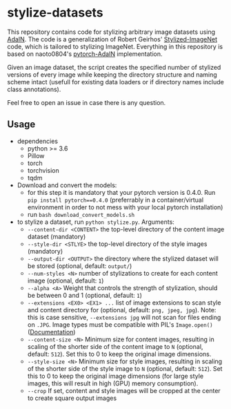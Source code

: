 # stylize-datasets
This repository contains code for stylizing arbitrary image datasets using [AdaIN](https://arxiv.org/abs/1703.06868). The code is a generalization of Robert Geirhos' [Stylized-ImageNet](https://github.com/rgeirhos/Stylized-ImageNet) code, which is tailored to stylizing ImageNet. Everything in this repository is based on naoto0804's [pytorch-AdaIN](https://github.com/naoto0804/pytorch-AdaIN) implementation.

Given an image dataset, the script creates the specified number of stylized versions of every image while keeping the directory structure and naming scheme intact (usefull for existing data loaders or if directory names include class annotations).

Feel free to open an issue in case there is any question.

## Usage
- dependencies
    - python >= 3.6
    - Pillow
    - torch
    - torchvision
    - tqdm
- Download and convert the models:
    - for this step it is mandatory that your pytorch version is 0.4.0. Run `pip install pytorch==0.4.0` (preferrably in a container/virtual environment in order to not mess with your local pytorch installation)
    - run `bash download_convert_models.sh`
- to stylize a dataset, run `python stylize.py`. Arguments:
    - `--content-dir <CONTENT>` the top-level directory of the content image dataset (mandatory)
    - `--style-dir <STLYE>` the top-level directory of the style images (mandatory)
    - `--output-dir <OUTPUT>` the directory where the stylized dataset will be stored (optional, default: `output/`)
    - `--num-styles <N>` number of stylizations to create for each content image (optional, default: `1`)
    - `--alpha <A>` Weight that controls the strength of stylization, should be between 0 and 1 (optional, default: `1`)
    - `--extensions <EX0> <EX1> ...` list of image extensions to scan style and content directory for (optional, default: `png, jpeg, jpg`). Note: this is case sensitive, `--extensions jpg` will not scan for files ending on `.JPG`. Image types must be compatible with PIL's `Image.open()` ([Documentation](https://pillow.readthedocs.io/en/5.1.x/handbook/image-file-formats.html))
    - `--content-size <N>` Minimum size for content images, resulting in scaling of the shorter side of the content image to `N` (optional, default: `512`). Set this to 0 to keep the original image dimensions.
    - `--style-size <N>` Minimum size for style images, resulting in scaling of the shorter side of the style image to `N` (optional, default: `512`). Set this to 0 to keep the original image dimensions (for large style images, this will result in high (GPU) memory consumption).
    - `--crop` If set, content and style images will be cropped at the center to create square output images
